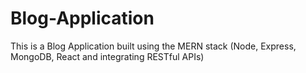 # Blog-Application
This is a Blog Application built using the MERN stack (Node, Express, MongoDB, React and integrating RESTful APIs)
